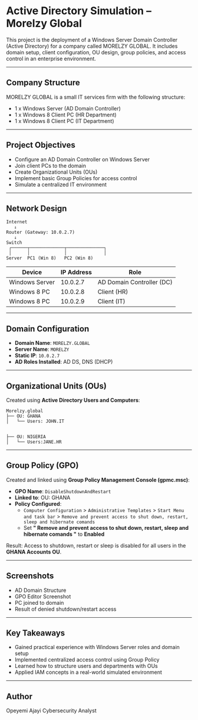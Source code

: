 # Active Directory Simulation – Morelzy Global

This project is the deployment of a Windows Server Domain Controller (Active Directory) for a company called MORELZY GLOBAL. It includes domain setup, client configuration, OU design, group policies, and access control in an enterprise environment.

---

## Company Structure

MORELZY GLOBAL is a small IT services firm with the following structure:

- 1 x Windows Server (AD Domain Controller)
- 1 x Windows 8 Client PC (HR Department)
- 1 x Windows 8 Client PC (IT Department)

---

## Project Objectives

- Configure an AD Domain Controller on Windows Server
- Join client PCs to the domain
- Create Organizational Units (OUs)
- Implement basic Group Policies for access control
- Simulate a centralized IT environment

---

## Network Design

```
Internet
   ↓
Router (Gateway: 10.0.2.7)
   ↓
Switch
 ┌──────┬─────────────┬──────────────┐
 │      │             │              │
Server  PC1 (Win 8)   PC2 (Win 8)
```

| Device        | IP Address      | Role                        |
|---------------|---------------- |-----------------------------|
| Windows Server| 10.0.2.7        | AD Domain Controller (DC)   |
| Windows 8 PC  | 10.0.2.8        | Client (HR)                 |
| Windows 8 PC  | 10.0.2.9        | Client (IT)                 |

---

## Domain Configuration

- **Domain Name**: `MORELZY.GLOBAL`
- **Server Name**: `MORELZY`
- **Static IP**: `10.0.2.7`
- **AD Roles Installed**: AD DS, DNS (DHCP)

---

## Organizational Units (OUs)

Created using **Active Directory Users and Computers**:

```
Morelzy.global
├── OU: GHANA
│   └── Users: JOHN.IT
    

├── OU: NIGERIA
│   └── Users:JANE.HR
```

---

## Group Policy (GPO)

Created and linked using **Group Policy Management Console (gpmc.msc)**:

- **GPO Name**: `DisableShutdownAndRestart`
- **Linked to**: OU: GHANA
- **Policy Configured**:
  - `Computer Configuration` > `Administrative Templates` > `Start Menu and task bar` > `Remove and prevent access to shut down, restart, sleep and hibernate comands`
  - Set **" Remove and prevent access to shut down, restart, sleep and hibernate comands "** to **Enabled**

Result: Access to shutdown, restart or sleep is disabled for all users in the **GHANA Accounts OU**.

---

## Screenshots

- AD Domain Structure
- GPO Editor Screenshot
- PC joined to domain
- Result of denied shutdown/restart access

---

## Key Takeaways

 - Gained practical experience with Windows Server roles and domain setup
- Implemented centralized access control using Group Policy
- Learned how to structure users and departments with OUs
- Applied IAM concepts in a real-world simulated environment

---

## Author

Opeyemi Ajayi
Cybersecurity Analyst
